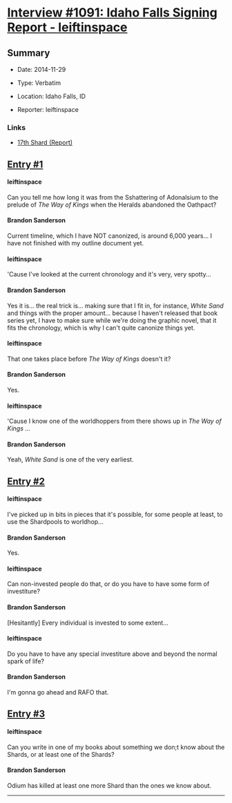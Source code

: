 # [Interview #1091: Idaho Falls Signing Report - leiftinspace](https://www.theoryland.com/intvmain.php?i=1091)

## Summary

- Date: 2014-11-29

- Type: Verbatim

- Location: Idaho Falls, ID

- Reporter: leiftinspace

### Links

- [17th Shard (Report)](http://www.17thshard.com/forum/topic/20880-idaho-falls-signing-sat-1129/page-2#entry202485)


## [Entry #1](https://www.theoryland.com/intvmain.php?i=1091#1)

#### leiftinspace

Can you tell me how long it was from the Sshattering of Adonalsium to the prelude of
*The Way of Kings*
when the Heralds abandoned the Oathpact?

#### Brandon Sanderson

Current timeline, which I have NOT canonized, is around 6,000 years... I have not finished with my outline document yet.

#### leiftinspace

'Cause I've looked at the current chronology and it's very, very spotty...

#### Brandon Sanderson

Yes it is... the real trick is... making sure that I fit in, for instance,
*White Sand*
and things with the proper amount... because I haven't released that book series yet, I have to make sure while we're doing the graphic novel, that it fits the chronology, which is why I can't quite canonize things yet.

#### leiftinspace

That one takes place before
*The Way of Kings*
doesn't it?

#### Brandon Sanderson

Yes.

#### leiftinspace

'Cause I know one of the worldhoppers from there shows up in
*The Way of Kings*
...

#### Brandon Sanderson

Yeah,
*White Sand*
is one of the very earliest.

## [Entry #2](https://www.theoryland.com/intvmain.php?i=1091#2)

#### leiftinspace

I've picked up in bits in pieces that it's possible, for some people at least, to use the Shardpools to worldhop...

#### Brandon Sanderson

Yes.

#### leiftinspace

Can non-invested people do that, or do you have to have some form of investiture?

#### Brandon Sanderson

[Hesitantly] Every individual is invested to some extent...

#### leiftinspace

Do you have to have any special investiture above and beyond the normal spark of life?

#### Brandon Sanderson

I'm gonna go ahead and RAFO that.

## [Entry #3](https://www.theoryland.com/intvmain.php?i=1091#3)

#### leiftinspace

Can you write in one of my books about something we don;t know about the Shards, or at least one of the Shards?

#### Brandon Sanderson

Odium has killed at least one more Shard than the ones we know about.


---

